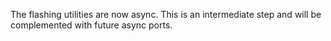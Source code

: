 The flashing utilities are now async.
This is an intermediate step and will be complemented with future async ports.
